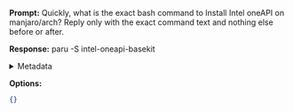 **Prompt:**
Quickly, what is the exact bash command to Install Intel oneAPI on manjaro/arch?
Reply only with the exact command text and nothing else before or after.

**Response:**
paru -S intel-oneapi-basekit

<details><summary>Metadata</summary>

- Duration: 673 ms
- Datetime: 2023-07-14T11:20:17.992513
- Model: gpt-3.5-turbo-0613

</details>

**Options:**
```json
{}
```

